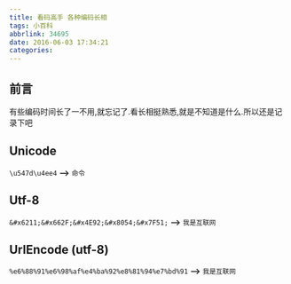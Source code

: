 ```yaml
---
title: 看码高手 各种编码长相
tags: 小百科
abbrlink: 34695
date: 2016-06-03 17:34:21
categories:
---
```

## 前言
  有些编码时间长了一不用,就忘记了.看长相挺熟悉,就是不知道是什么.所以还是记录下吧

## Unicode

`\u547d\u4ee4`  **-->**  `命令`

## Utf-8 

`&#x6211;&#x662F;&#x4E92;&#x8054;&#x7F51;` **-->** `我是互联网`

## UrlEncode (utf-8)
`%e6%88%91%e6%98%af%e4%ba%92%e8%81%94%e7%bd%91` **-->** `我是互联网`


